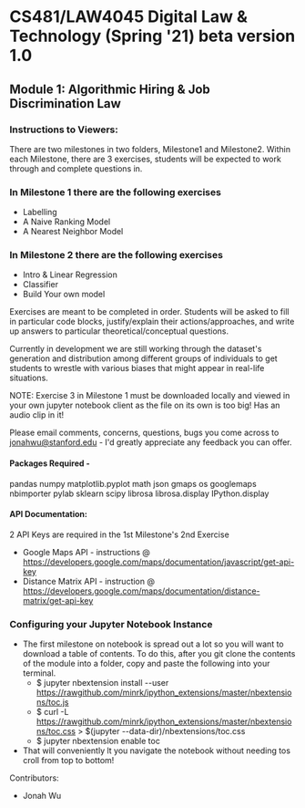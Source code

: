 # CS481/LAW4045 Digital Law & Technology (Spring '21) beta version 1.0
## Module 1: Algorithmic Hiring & Job Discrimination Law

### Instructions to Viewers:

There are two milestones in two folders, Milestone1 and Milestone2.
Within each Milestone, there are 3 exercises, students will be expected to work through and complete questions in.

### In Milestone 1 there are the following exercises
- Labelling 
- A Naive Ranking Model
- A Nearest Neighbor Model

### In Milestone 2 there are the following exercises
- Intro & Linear Regression
- Classifier
- Build Your own model

Exercises are meant to be completed in order. Students will be asked to fill in particular code blocks, justify/explain their actions/approaches, and write up answers to particular theoretical/conceptual questions.

Currently in development we are still working through the dataset's generation and distribution among different groups of individuals to get students to wrestle with various biases that might appear in real-life situations.

NOTE: Exercise 3 in Milestone 1 must be downloaded locally and viewed in your own jupyter notebook client as the file on its own is too big! Has an audio clip in it!

Please email comments, concerns, questions, bugs you come across to jonahwu@stanford.edu - I'd greatly appreciate any feedback you can offer.


#### Packages Required - 
pandas 
numpy 
matplotlib.pyplot
math
json 
gmaps
os
googlemaps
nbimporter
pylab
sklearn
scipy
librosa
librosa.display
IPython.display


#### API Documentation: 
2 API Keys are required in the 1st Milestone's 2nd Exercise
- Google Maps API - instructions @ https://developers.google.com/maps/documentation/javascript/get-api-key
- Distance Matrix API - instruction @ https://developers.google.com/maps/documentation/distance-matrix/get-api-key

### Configuring your Jupyter Notebook Instance
- The first milestone on notebook is spread out a lot so you will want to download a table of contents. To do this, after you git clone the contents of the module into a folder, copy and paste the following into your terminal. 
    - $ jupyter nbextension install --user https://rawgithub.com/minrk/ipython_extensions/master/nbextensions/toc.js
    - $ curl -L https://rawgithub.com/minrk/ipython_extensions/master/nbextensions/toc.css > $(jupyter --data-dir)/nbextensions/toc.css
    - $ jupyter nbextension enable toc
- That will conveniently lt you navigate the notebook without needing tos croll from top to bottom!



Contributors: 
- Jonah Wu

